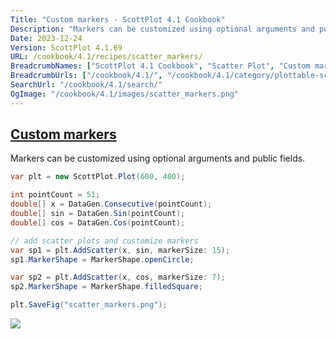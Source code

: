 ```yaml
---
Title: "Custom markers - ScottPlot 4.1 Cookbook"
Description: "Markers can be customized using optional arguments and public fields."
Date: 2023-12-24
Version: ScottPlot 4.1.69
URL: /cookbook/4.1/recipes/scatter_markers/
BreadcrumbNames: ["ScottPlot 4.1 Cookbook", "Scatter Plot", "Custom markers"]
BreadcrumbUrls: ["/cookbook/4.1/", "/cookbook/4.1/category/plottable-scatter-plot", "/cookbook/4.1/recipes/scatter_markers/"]
SearchUrl: "/cookbook/4.1/search/"
OgImage: "/cookbook/4.1/images/scatter_markers.png"
---
```


<h2><a id='custom-markers' href='/cookbook/4.1/recipes/scatter_markers/'>Custom markers</a></h2>

Markers can be customized using optional arguments and public fields.

```cs
var plt = new ScottPlot.Plot(600, 400);

int pointCount = 51;
double[] x = DataGen.Consecutive(pointCount);
double[] sin = DataGen.Sin(pointCount);
double[] cos = DataGen.Cos(pointCount);

// add scatter plots and customize markers
var sp1 = plt.AddScatter(x, sin, markerSize: 15);
sp1.MarkerShape = MarkerShape.openCircle;

var sp2 = plt.AddScatter(x, cos, markerSize: 7);
sp2.MarkerShape = MarkerShape.filledSquare;

plt.SaveFig("scatter_markers.png");
```

<img src='../../images/scatter_markers.png' class='d-block mx-auto my-5' />


